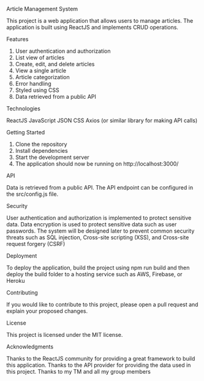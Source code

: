 Article Management System

This project is a web application that allows users to manage articles. The application is built using ReactJS and implements CRUD operations.



Features

1. User authentication and authorization
2. List view of articles
3. Create, edit, and delete articles
4. View a single article
5. Article categorization
6. Error handling
7. Styled using CSS
8. Data retrieved from a public API



Technologies

ReactJS
JavaScript
JSON
CSS
Axios (or similar library for making API calls)



Getting Started
1. Clone the repository
2. Install dependencies
3. Start the development server
4. The application should now be running on http://localhost:3000/



API

Data is retrieved from a public API.
The API endpoint can be configured in the src/config.js file.



Security

User authentication and authorization is implemented to protect sensitive data.
Data encryption is used to protect sensitive data such as user passwords.
The system will be designed later to prevent common security threats such as SQL injection, Cross-site scripting (XSS), and Cross-site request forgery (CSRF)



Deployment

To deploy the application, build the project using npm run build and then deploy the build folder to a hosting service such as AWS, Firebase, or Heroku



Contributing

If you would like to contribute to this project, please open a pull request and explain your proposed changes.



License

This project is licensed under the MIT license.



Acknowledgments

Thanks to the ReactJS community for providing a great framework to build this application.
Thanks to the API provider for providing the data used in this project.
Thanks to my TM and all my group members